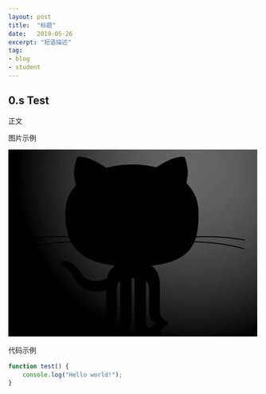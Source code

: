 ```yaml
---
layout: post
title:  "标题"
date:   2019-05-26
excerpt: "短语描述"
tag:
- blog
- student
---
```


## 0.s Test

正文

图片示例

![](/assets/post-images/2019-05-25-Test-Blog-1.jpg )

代码示例

```javascript
function test() {
	console.log("Hello world!");
}
```